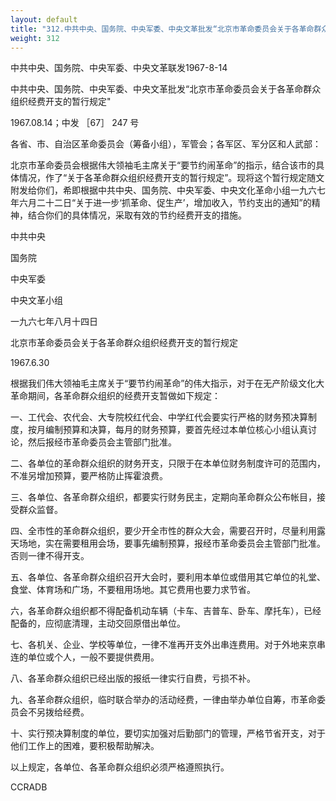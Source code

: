 ```yaml
---
layout: default
title: "312.中共中央、国务院、中央军委、中央文革批发“北京市革命委员会关于各革命群众组织经费开支的暂行规定”"
weight: 312
---
```


中共中央、国务院、中央军委、中央文革联发1967-8-14

中共中央、国务院、中央军委、中央文革批发“北京市革命委员会关于各革命群众组织经费开支的暂行规定"

1967.08.14；中发 ［67］ 247 号

各省、市、自治区革命委员会（筹备小组），军管会；各军区、军分区和人武部：

北京市革命委员会根据伟大领袖毛主席关于“要节约闹革命”的指示，结合该市的具体情况，作了“关于各革命群众组织经费开支的暂行规定”。现将这个暂行规定随文附发给你们，希即根据中共中央、国务院、中央军委、中央文化革命小组一九六七年六月二十二日“关于进一步‘抓革命、促生产’，增加收入，节约支出的通知”的精神，结合你们的具体情况，采取有效的节约经费开支的措施。

中共中央

国务院

中央军委

中央文革小组

一九六七年八月十四日

北京市革命委员会关于各革命群众组织经费开支的暂行规定

1967.6.30

根据我们伟大领袖毛主席关于“要节约闹革命”的伟大指示，对于在无产阶级文化大革命期间，各革命群众组织的经费开支暂做如下规定：

一、工代会、农代会、大专院校红代会、中学红代会要实行严格的财务预决算制度，按月编制预算和决算，每月的财务预算，要首先经过本单位核心小组认真讨论，然后报经市革命委员会主管部门批准。

二、各单位的革命群众组织的财务开支，只限于在本单位财务制度许可的范围内，不准另增加预算，要严格防止挥霍浪费。

三、各单位、各革命群众组织，都要实行财务民主，定期向革命群众公布帐目，接受群众监督。

四、全市性的革命群众组织，要少开全市性的群众大会，需要召开时，尽量利用露天场地，实在需要租用会场，要事先编制预算，报经市革命委员会主管部门批准。否则一律不得开支。

五、各单位、各革命群众组织召开大会时，要利用本单位或借用其它单位的礼堂、食堂、体育场和广场，不要租用场地。其它费用也要力求节省。

六，各革命群众组织都不得配备机动车辆（卡车、吉普车、卧车、摩托车），已经配备的，应彻底清理，主动交回原借出单位。

七、各机关、企业、学校等单位，一律不准再开支外出串连费用。对于外地来京串连的单位或个人，一般不要提供费用。

八、各革命群众组织已经出版的报纸一律实行自费，亏损不补。

九、各革命群众组织，临时联合举办的活动经费，一律由举办单位自筹，市革命委员会不另拨给经费。

十、实行预决算制度的单位，要切实加强对后勤部门的管理，严格节省开支，对于他们工作上的困难，要积极帮助解决。

以上规定，各单位、各革命群众组织必须严格遵照执行。

CCRADB

